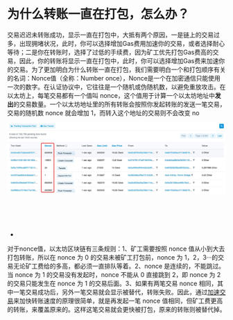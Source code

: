 # 为什么转账一直在打包，怎么办？

交易迟迟未转账成功，显示一直在打包中，大抵有两个原因，一是链上的交易过多，出现拥堵状况，此时，你可以选择增加Gas费用加速你的交易，或者选择耐心等待；二是你在转账时，选择了过低的手续费，因为矿工优先打包Gas费高的交易，因此，你的转账将显示一直在打包中，此时，你可以选择增加Gas费来加速你的交易。为了更加明白为什么转账一直在打包，我们需要明白一个和打包顺序有关的名词：Nonce值（全称：Number once），Nonce是一个在加密通信只能使用一次的数字。在认证协议中，它往往是一个随机或伪随机数，以避免重放攻击。在以太坊上，每笔交易都有一个值叫 nonce，这个值用于计算一个以太坊地址中**发出**的交易数量。一个以太坊地址里的所有转账会按照你发起转账的发送一笔交易，交易的随机数 nonce 就会增加 1，而转入这个地址的交易则不会改变 no

![](<../.gitbook/assets/image (2).png>)

####

​​​

​​

*

对于nonce值，以太坊区块链有三条规则：1、矿工需要按照 nonce 值从小到大去打包转账，所以在 nonce 为 0 的交易未被矿工打包前，nonce 为 1，2，3···的交易无论矿工费给的多高，都必须一直排队等着。2、nonce 是连续的，不能跳过。当 nonce 为 1 的交易没有发起时，nonce 不能从 0 直接跳到 2，即 nonce 为 2 的交易只能发生在 nonce 为 1 的交易后面。3、如果有两笔交易 nonce 相同，其中一笔交易成功后，另外一笔交易就会显示被替代，转账失败。因此，通过[加速交易](https://tphelp.gitbook.io/cn/transfer-tutorial/cancel-and-accelerate-transfer)来加快转账速度的原理很简单，就是再发起一笔 nonce 值相同，但矿工费更高的转账，来覆盖原来的。这样这笔交易就会更快被打包，原来的转账则被替代掉。
